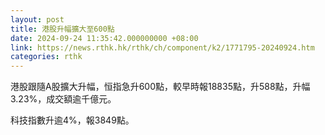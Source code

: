 ```yaml
---
layout: post
title: 港股升幅擴大至600點
date: 2024-09-24 11:35:42.000000000 +08:00
link: https://news.rthk.hk/rthk/ch/component/k2/1771795-20240924.htm
categories: rthk
---
```


港股跟隨A股擴大升幅，恒指急升600點，較早時報18835點，升588點，升幅3.23%，成交額逾千億元。

科技指數升逾4%，報3849點。
